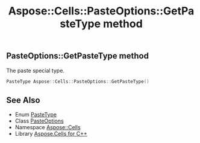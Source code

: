 ﻿---
title: Aspose::Cells::PasteOptions::GetPasteType method
linktitle: GetPasteType
second_title: Aspose.Cells for C++ API Reference
description: 'Aspose::Cells::PasteOptions::GetPasteType method. The paste special type in C++.'
type: docs
weight: 600
url: /cpp/aspose.cells/pasteoptions/getpastetype/
---
## PasteOptions::GetPasteType method


The paste special type.

```cpp
PasteType Aspose::Cells::PasteOptions::GetPasteType()
```

## See Also

* Enum [PasteType](../../pastetype/)
* Class [PasteOptions](../)
* Namespace [Aspose::Cells](../../)
* Library [Aspose.Cells for C++](../../../)
